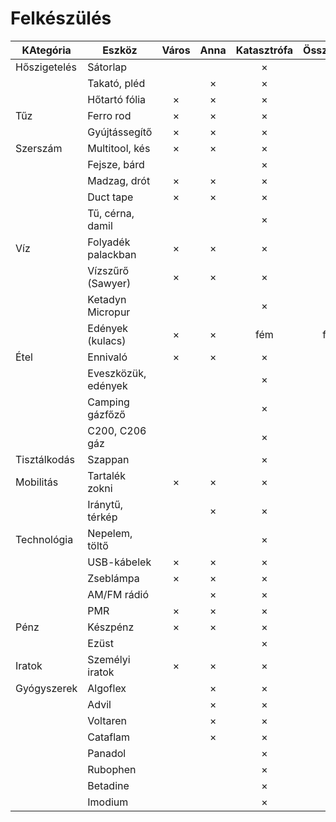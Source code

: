 # Felkészülés

| KAtegória    | Eszköz              | Város | Anna | Katasztrófa | Összeonlás |
|--------------|---------------------|:-----:|:----:|:-----------:|:----------:|
| Hőszigetelés | Sátorlap            |       |      | ×           | ×          |
|              | Takató, pléd        |       | ×    | ×           | ×          |
|              | Hőtartó fólia       | ×     | ×    | ×           | ×          |
| Tűz          | Ferro rod           | ×     | ×    | ×           | ×          |
|              | Gyújtássegítő       | ×     | ×    | ×           | ×          |
| Szerszám     | Multitool, kés      | ×     | ×    | ×           | ×          |
|              | Fejsze, bárd        |       |      | ×           | ×          |
|              | Madzag, drót        | ×     | ×    | ×           | ×          |
|              | Duct tape           | ×     | ×    | ×           | ×          |
|              | Tű, cérna, damil    |       |      | ×           | ×          |
| Víz          | Folyadék palackban  | ×     | ×    | ×           | ×          |
|              | Vízszűrő (Sawyer)   | ×     | ×    | ×           | ×          |
|              | Ketadyn Micropur    |       |      | ×           | ×          |
|              | Edények (kulacs)    | ×     | ×    | fém         | fém        |
| Étel         | Ennivaló            | ×     | ×    | ×           | ×          |
|              | Eveszközük, edények |       |      | ×           | ×          |
|              | Camping gázfőző     |       |      | ×           | ×          |
|              | C200, C206 gáz      |       |      | ×           | ×          |
| Tisztálkodás | Szappan             |       |      | ×           | ×          |
| Mobilitás    | Tartalék zokni      | ×     | ×    | ×           | ×          |
|              | Iránytű, térkép     |       | ×    | ×           | ×          |
| Technológia  | Nepelem, töltő      |       |      | ×           | ×          |
|              | USB-kábelek         | ×     | ×    | ×           | ×          |
|              | Zseblámpa           | ×     | ×    | ×           | ×          |
|              | AM/FM rádió         |       | ×    | ×           | ×          |
|              | PMR                 | ×     | ×    | ×           | ×          |
| Pénz         | Készpénz            | ×     | ×    | ×           | ×          |
|              | Ezüst               |       |      | ×           | ×          |
| Iratok       | Személyi iratok     | ×     | ×    | ×           | ×          |
| Gyógyszerek  | Algoflex            |       | ×    | ×           | ×          |
|              | Advil               |       | ×    | ×           | ×          |
|              | Voltaren            |       | ×    | ×           | ×          |
|              | Cataflam            |       | ×    | ×           | ×          |
|              | Panadol             |       |      | ×           | ×          |
|              | Rubophen            |       |      | ×           | ×          |
|              | Betadine            |       |      | ×           | ×          |
|              | Imodium             |       |      | ×           | ×          |
